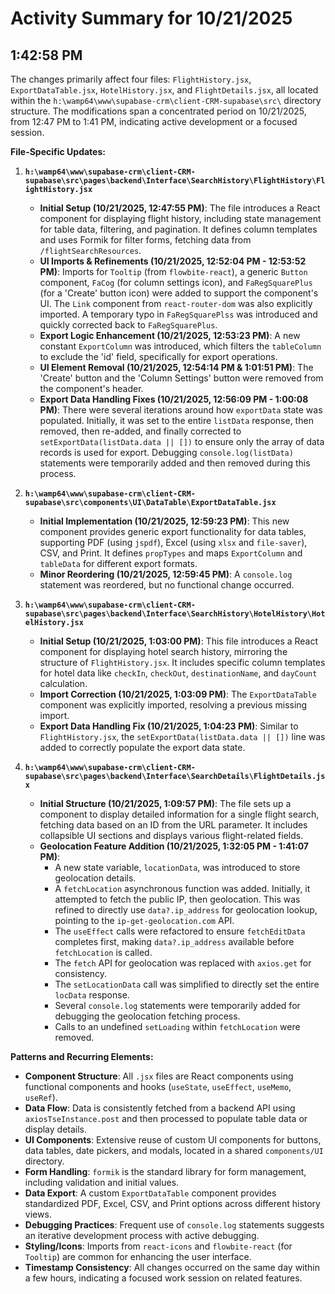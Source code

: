 # Activity Summary for 10/21/2025

## 1:42:58 PM
The changes primarily affect four files: `FlightHistory.jsx`, `ExportDataTable.jsx`, `HotelHistory.jsx`, and `FlightDetails.jsx`, all located within the `h:\wamp64\www\supabase-crm\client-CRM-supabase\src\` directory structure. The modifications span a concentrated period on 10/21/2025, from 12:47 PM to 1:41 PM, indicating active development or a focused session.

**File-Specific Updates:**

1.  **`h:\wamp64\www\supabase-crm\client-CRM-supabase\src\pages\backend\Interface\SearchHistory\FlightHistory\FlightHistory.jsx`**
    *   **Initial Setup (10/21/2025, 12:47:55 PM)**: The file introduces a React component for displaying flight history, including state management for table data, filtering, and pagination. It defines column templates and uses Formik for filter forms, fetching data from `/flightSearchResources`.
    *   **UI Imports & Refinements (10/21/2025, 12:52:04 PM - 12:53:52 PM)**: Imports for `Tooltip` (from `flowbite-react`), a generic `Button` component, `FaCog` (for column settings icon), and `FaRegSquarePlus` (for a 'Create' button icon) were added to support the component's UI. The `Link` component from `react-router-dom` was also explicitly imported. A temporary typo in `FaRegSquarePlss` was introduced and quickly corrected back to `FaRegSquarePlus`.
    *   **Export Logic Enhancement (10/21/2025, 12:53:23 PM)**: A new constant `ExportColumn` was introduced, which filters the `tableColumn` to exclude the 'id' field, specifically for export operations.
    *   **UI Element Removal (10/21/2025, 12:54:14 PM & 1:01:51 PM)**: The 'Create' button and the 'Column Settings' button were removed from the component's header.
    *   **Export Data Handling Fixes (10/21/2025, 12:56:09 PM - 1:00:08 PM)**: There were several iterations around how `exportData` state was populated. Initially, it was set to the entire `listData` response, then removed, then re-added, and finally corrected to `setExportData(listData.data || [])` to ensure only the array of data records is used for export. Debugging `console.log(listData)` statements were temporarily added and then removed during this process.

2.  **`h:\wamp64\www\supabase-crm\client-CRM-supabase\src\components\UI\DataTable\ExportDataTable.jsx`**
    *   **Initial Implementation (10/21/2025, 12:59:23 PM)**: This new component provides generic export functionality for data tables, supporting PDF (using `jspdf`), Excel (using `xlsx` and `file-saver`), CSV, and Print. It defines `propTypes` and maps `ExportColumn` and `tableData` for different export formats.
    *   **Minor Reordering (10/21/2025, 12:59:45 PM)**: A `console.log` statement was reordered, but no functional change occurred.

3.  **`h:\wamp64\www\supabase-crm\client-CRM-supabase\src\pages\backend\Interface\SearchHistory\HotelHistory\HotelHistory.jsx`**
    *   **Initial Setup (10/21/2025, 1:03:00 PM)**: This file introduces a React component for displaying hotel search history, mirroring the structure of `FlightHistory.jsx`. It includes specific column templates for hotel data like `checkIn`, `checkOut`, `destinationName`, and `dayCount` calculation.
    *   **Import Correction (10/21/2025, 1:03:09 PM)**: The `ExportDataTable` component was explicitly imported, resolving a previous missing import.
    *   **Export Data Handling Fix (10/21/2025, 1:04:23 PM)**: Similar to `FlightHistory.jsx`, the `setExportData(listData.data || [])` line was added to correctly populate the export data state.

4.  **`h:\wamp64\www\supabase-crm\client-CRM-supabase\src\pages\backend\Interface\SearchDetails\FlightDetails.jsx`**
    *   **Initial Structure (10/21/2025, 1:09:57 PM)**: The file sets up a component to display detailed information for a single flight search, fetching data based on an ID from the URL parameter. It includes collapsible UI sections and displays various flight-related fields.
    *   **Geolocation Feature Addition (10/21/2025, 1:32:05 PM - 1:41:07 PM)**:
        *   A new state variable, `locationData`, was introduced to store geolocation details.
        *   A `fetchLocation` asynchronous function was added. Initially, it attempted to fetch the public IP, then geolocation. This was refined to directly use `data?.ip_address` for geolocation lookup, pointing to the `ip-get-geolocation.com` API.
        *   The `useEffect` calls were refactored to ensure `fetchEditData` completes first, making `data?.ip_address` available before `fetchLocation` is called.
        *   The `fetch` API for geolocation was replaced with `axios.get` for consistency.
        *   The `setLocationData` call was simplified to directly set the entire `locData` response.
        *   Several `console.log` statements were temporarily added for debugging the geolocation fetching process.
        *   Calls to an undefined `setLoading` within `fetchLocation` were removed.

**Patterns and Recurring Elements:**

*   **Component Structure**: All `.jsx` files are React components using functional components and hooks (`useState`, `useEffect`, `useMemo`, `useRef`).
*   **Data Flow**: Data is consistently fetched from a backend API using `axiosTseInstance.post` and then processed to populate table data or display details.
*   **UI Components**: Extensive reuse of custom UI components for buttons, data tables, date pickers, and modals, located in a shared `components/UI` directory.
*   **Form Handling**: `formik` is the standard library for form management, including validation and initial values.
*   **Data Export**: A custom `ExportDataTable` component provides standardized PDF, Excel, CSV, and Print options across different history views.
*   **Debugging Practices**: Frequent use of `console.log` statements suggests an iterative development process with active debugging.
*   **Styling/Icons**: Imports from `react-icons` and `flowbite-react` (for `Tooltip`) are common for enhancing the user interface.
*   **Timestamp Consistency**: All changes occurred on the same day within a few hours, indicating a focused work session on related features.